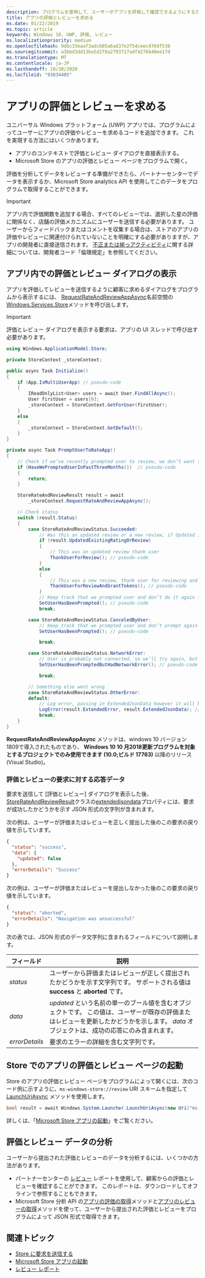 ```yaml
---
description: プログラムを使用して、ユーザーがアプリを評価して確認できるようにするためのいくつかの方法について説明します。
title: アプリの評価とレビューを求める
ms.date: 01/22/2019
ms.topic: article
keywords: Windows 10, UWP, 評価, レビュー
ms.localizationpriority: medium
ms.openlocfilehash: 9dbc33eaaf3adcb05a6ad37e2f54ceec4769f530
ms.sourcegitcommit: a3bbd3dd13be5d2f8a2793717adf4276840ee17d
ms.translationtype: MT
ms.contentlocale: ja-JP
ms.lasthandoff: 10/30/2020
ms.locfileid: "93034405"
---
```

# <a name="request-ratings-and-reviews-for-your-app"></a>アプリの評価とレビューを求める

ユニバーサル Windows プラットフォーム (UWP) アプリでは、プログラムによってユーザーにアプリの評価やレビューを求めるコードを追加できます。 これを実現する方法にはいくつかあります。
* アプリのコンテキストで評価とレビュー ダイアログを直接表示する。
* Microsoft Store のアプリの評価とレビュー ページをプログラムで開く。

評価を分析してデータをレビューする準備ができたら、パートナーセンターでデータを表示するか、Microsoft Store analytics API を使用してこのデータをプログラムで取得することができます。

> [!IMPORTANT]
> アプリ内で評価関数を追加する場合、すべてのレビューでは、選択した星の評価に関係なく、店舗の評価メカニズムにユーザーを送信する必要があります。 ユーザーからフィードバックまたはコメントを収集する場合は、ストアのアプリの評価やレビューに関連付けられていないことを明確にする必要がありますが、アプリの開発者に直接送信されます。 [不正または揃っアクティビティ](/legal/windows/agreements/store-developer-code-of-conduct#3-fraudulent-or-dishonest-activities)に関する詳細については、開発者コード「倫理規定」を参照してください。

## <a name="show-a-rating-and-review-dialog-in-your-app"></a>アプリ内での評価とレビュー ダイアログの表示

アプリを評価してレビューを送信するように顧客に求めるダイアログをプログラムから表示するには、 [RequestRateAndReviewAppAsync](/uwp/api/windows.services.store.storecontext.requestrateandreviewappasync)名前空間の[Windows.Services.Store](/uwp/api/windows.services.store)メソッドを呼び出します。 

> [!IMPORTANT]
> 評価とレビュー ダイアログを表示する要求は、アプリの UI スレッドで呼び出す必要があります。

```csharp
using Windows.ApplicationModel.Store;

private StoreContext _storeContext;

public async Task Initialize()
{
    if (App.IsMultiUserApp) // pseudo-code
    {
        IReadOnlyList<User> users = await User.FindAllAsync();
        User firstUser = users[0];
        _storeContext = StoreContext.GetForUser(firstUser);
    }
    else
    {
        _storeContext = StoreContext.GetDefault();
    }
}

private async Task PromptUserToRateApp()
{
    // Check if we’ve recently prompted user to review, we don’t want to bother user too often and only between version changes
    if (HaveWePromptedUserInPastThreeMonths())  // pseudo-code
    {
        return;
    }

    StoreRateAndReviewResult result = await 
        _storeContext.RequestRateAndReviewAppAsync();

    // Check status
    switch (result.Status)
    { 
        case StoreRateAndReviewStatus.Succeeded:
            // Was this an updated review or a new review, if Updated is false it means it was a users first time reviewing
            if (result.UpdatedExistingRatingOrReview)
            {
                // This was an updated review thank user
                ThankUserForReview(); // pseudo-code
            }
            else
            {
                // This was a new review, thank user for reviewing and give some free in app tokens
                ThankUserForReviewAndGrantTokens(); // pseudo-code
            }
            // Keep track that we prompted user and don’t do it again for a while
            SetUserHasBeenPrompted(); // pseudo-code
            break;

        case StoreRateAndReviewStatus.CanceledByUser:
            // Keep track that we prompted user and don’t prompt again for a while
            SetUserHasBeenPrompted(); // pseudo-code

            break;

        case StoreRateAndReviewStatus.NetworkError:
            // User is probably not connected, so we’ll try again, but keep track so we don’t try too often
            SetUserHasBeenPromptedButHadNetworkError(); // pseudo-code

            break;

        // Something else went wrong
        case StoreRateAndReviewStatus.OtherError:
        default:
            // Log error, passing in ExtendedJsonData however it will be empty for now
            LogError(result.ExtendedError, result.ExtendedJsonData); // pseudo-code
            break;
    }
}
```

**RequestRateAndReviewAppAsync** メソッドは、windows 10 バージョン1809で導入されたものであり、 **Windows 10 10 月2018更新プログラムを対象とするプロジェクトでのみ使用できます (10.0;ビルド 17763)** 以降のリリース (Visual Studio)。

### <a name="response-data-for-the-rating-and-review-request"></a>評価とレビューの要求に対する応答データ

要求を送信して [評価とレビュー] ダイアログを表示した後、 [StoreRateAndReviewResult](/uwp/api/windows.services.store.storerateandreviewresult)クラスの[extendedjsondata](/uwp/api/windows.services.store.storerateandreviewresult.extendedjsondata)プロパティには、要求が成功したかどうかを示す JSON 形式の文字列が含まれます。

次の例は、ユーザーが評価またはレビューを正しく提出した後のこの要求の戻り値を示しています。

```json
{ 
  "status": "success", 
  "data": {
    "updated": false
  },
  "errorDetails": "Success"
}
```

次の例は、ユーザーが評価またはレビューを提出しなかった後のこの要求の戻り値を示しています。

```json
{ 
  "status": "aborted", 
  "errorDetails": "Navigation was unsuccessful"
}
```

次の表では、JSON 形式のデータ文字列に含まれるフィールドについて説明します。

| フィールド          | 説明                                                                                                                                   |
|----------------|-----------------------------------------------------------------------------------------------------------------------------------------------|
| *status*       | ユーザーから評価またはレビューが正しく提出されたかどうかを示す文字列です。 サポートされる値は **success** と **aborted** です。 |
| *data*         | *updated* という名前の単一のブール値を含むオブジェクトです。 この値は、ユーザーが既存の評価またはレビューを更新したかどうかを示します。 *data* オブジェクトは、成功の応答にのみ含まれます。 |
| *errorDetails* | 要求のエラーの詳細を含む文字列です。                                                                                     |

## <a name="launch-the-rating-and-review-page-for-your-app-in-the-store"></a>Store でのアプリの評価とレビュー ページの起動

Store のアプリの評価とレビュー ページをプログラムによって開くには、次のコード例に示すように、```ms-windows-store://review``` URI スキームを指定して [LaunchUriAsync](/uwp/api/windows.system.launcher.launchuriasync) メソッドを使用します。

```csharp
bool result = await Windows.System.Launcher.LaunchUriAsync(new Uri("ms-windows-store://review/?ProductId=9WZDNCRFHVJL"));
```

詳しくは、「[Microsoft Store アプリの起動](../launch-resume/launch-store-app.md)」をご覧ください。

## <a name="analyze-your-ratings-and-reviews-data"></a>評価とレビュー データの分析

ユーザーから提出された評価とレビューのデータを分析するには、いくつかの方法があります。
* パートナーセンターの [レビュー](../publish/reviews-report.md) レポートを使用して、顧客からの評価とレビューを確認することができます。 このレポートは、ダウンロードしてオフラインで参照することもできます。
* Microsoft Store 分析 API の[アプリの評価の取得](get-app-ratings.md)メソッドと[アプリのレビューの取得](get-app-reviews.md)メソッドを使って、ユーザーから提出された評価とレビューをプログラムによって JSON 形式で取得できます。

## <a name="related-topics"></a>関連トピック

* [Store に要求を送信する](send-requests-to-the-store.md)
* [Microsoft Store アプリの起動](../launch-resume/launch-store-app.md)
* [レビュー レポート](../publish/reviews-report.md)
